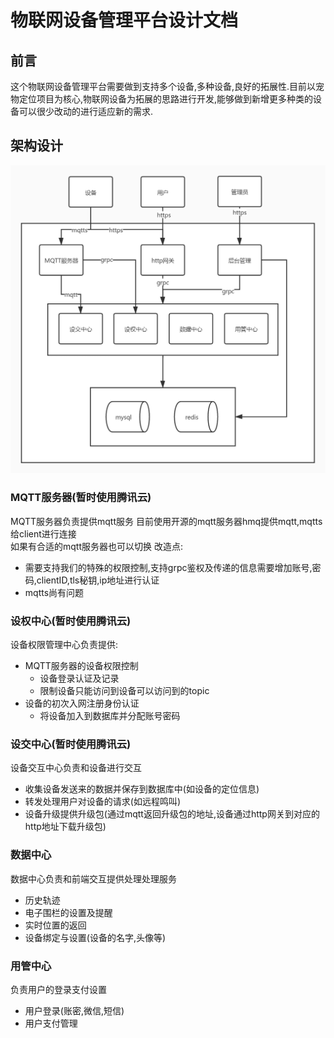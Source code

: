 # 物联网设备管理平台设计文档
## 前言
这个物联网设备管理平台需要做到支持多个设备,多种设备,良好的拓展性.目前以宠物定位项目为核心,物联网设备为拓展的思路进行开发,能够做到新增更多种类的设备可以很少改动的进行适应新的需求.
## 架构设计
![avatar](./assets/架构图.jpg)
### MQTT服务器(暂时使用腾讯云)  
MQTT服务器负责提供mqtt服务
目前使用开源的mqtt服务器hmq提供mqtt,mqtts给client进行连接  
如果有合适的mqtt服务器也可以切换
改造点:
* 需要支持我们的特殊的权限控制,支持grpc鉴权及传递的信息需要增加账号,密码,clientID,tls秘钥,ip地址进行认证
* mqtts尚有问题
### 设权中心(暂时使用腾讯云)
设备权限管理中心负责提供:  
* MQTT服务器的设备权限控制
  * 设备登录认证及记录
  * 限制设备只能访问到设备可以访问到的topic
* 设备的初次入网注册身份认证
  * 将设备加入到数据库并分配账号密码

### 设交中心(暂时使用腾讯云)
设备交互中心负责和设备进行交互
* 收集设备发送来的数据并保存到数据库中(如设备的定位信息)
* 转发处理用户对设备的请求(如远程鸣叫)
* 设备升级提供升级包(通过mqtt返回升级包的地址,设备通过http网关到对应的http地址下载升级包)

### 数据中心
数据中心负责和前端交互提供处理处理服务
* 历史轨迹
* 电子围栏的设置及提醒
* 实时位置的返回
* 设备绑定与设置(设备的名字,头像等)
### 用管中心
负责用户的登录支付设置
* 用户登录(账密,微信,短信)
* 用户支付管理